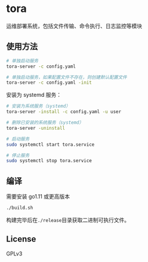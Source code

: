 # tora

运维部署系统，包括文件传输、命令执行、日志监控等模块

## 使用方法

```bash
# 单独启动服务
tora-server -c config.yaml

# 单独启动服务，如果配置文件不存在，则创建默认配置文件
tora-server -c config.yaml -init
```

安装为 systemd 服务：

```bash
# 安装为系统服务（systemd）
tora-server -install -c config.yaml -u user

# 删除已安装的系统服务（systemd）
tora-server -uninstall

# 启动服务
sudo systemctl start tora.service

# 停止服务
sudo systemctl stop tora.service
```

## 编译

需要安装 go1.11 或更高版本

```bash
./build.sh
```

构建完毕后在`./release`目录获取二进制可执行文件。

## License

GPLv3
